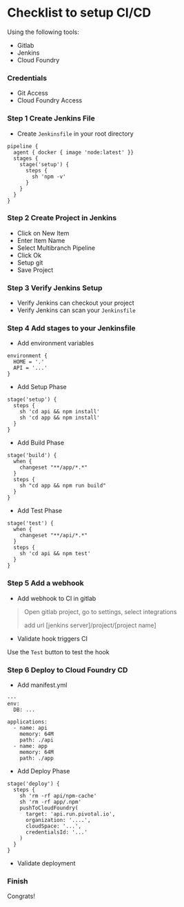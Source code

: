 # Checklist to setup CI/CD

Using the following tools:

* Gitlab
* Jenkins
* Cloud Foundry

### Credentials

* Git Access
* Cloud Foundry Access

### Step 1 Create Jenkins File

- Create `Jenkinsfile` in your root directory

```
pipeline {
  agent { docker { image 'node:latest' }}
  stages {
    stage('setup') {
      steps {
        sh 'npm -v'
      }
    }
  }
}
```


### Step 2 Create Project in Jenkins

- Click on New Item
- Enter Item Name
- Select Multibranch Pipeline
- Click Ok
- Setup git
- Save Project

### Step 3 Verify Jenkins Setup

- Verify Jenkins can checkout your project
- Verify Jenkins can scan your `Jenkinsfile`

### Step 4 Add stages to your Jenkinsfile

- Add environment variables

```
environment {
  HOME = '.'
  API = '...'
}
```

- Add Setup Phase

```
stage('setup') {
  steps {
    sh 'cd api && npm install'
    sh 'cd app && npm install'
  }
}
```

- Add Build Phase

```
stage('build') {
  when {
    changeset "**/app/*.*"
  }
  steps {
    sh "cd app && npm run build"
  }
}
```

- Add Test Phase

``` 
stage('test') {
  when {
    changeset "**/api/*.*"
  }
  steps {
    sh 'cd api && npm test'
  }
}
```

### Step 5 Add a webhook 

- Add webhook to CI in gitlab

> Open gitlab project, go to settings, select integrations
> 
> add url [jenkins server]/project/[project name]


- Validate hook triggers CI

Use the `Test` button to test the hook

### Step 6 Deploy to Cloud Foundry CD

- Add manifest.yml

```
---
env:
  DB: ...

applications:
  - name: api
    memory: 64M
    path: ./api
  - name: app
    memory: 64M
    path: ./app
```

- Add Deploy Phase

```
stage('deploy') {
  steps {
    sh 'rm -rf api/npm-cache'
    sh 'rm -rf app/.npm'
    pushToCloudFoundry(
      target: 'api.run.pivotal.io',
      organization: '....',
      cloudSpace: '...',
      credentialsId: '...'
    )
  }
}

```

- Validate deployment

### Finish

Congrats!




 




